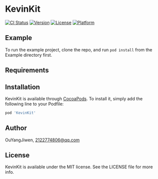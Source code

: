 # KevinKit

[![CI Status](https://img.shields.io/travis/OuYangJiwen/KevinKit.svg?style=flat)](https://travis-ci.org/OuYangJiwen/KevinKit)
[![Version](https://img.shields.io/cocoapods/v/KevinKit.svg?style=flat)](https://cocoapods.org/pods/KevinKit)
[![License](https://img.shields.io/cocoapods/l/KevinKit.svg?style=flat)](https://cocoapods.org/pods/KevinKit)
[![Platform](https://img.shields.io/cocoapods/p/KevinKit.svg?style=flat)](https://cocoapods.org/pods/KevinKit)

## Example

To run the example project, clone the repo, and run `pod install` from the Example directory first.

## Requirements

## Installation

KevinKit is available through [CocoaPods](https://cocoapods.org). To install
it, simply add the following line to your Podfile:

```ruby
pod 'KevinKit'
```

## Author

OuYangJiwen, 2122774806@qq.com

## License

KevinKit is available under the MIT license. See the LICENSE file for more info.
